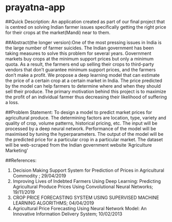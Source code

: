 # prayatna-app
##Quick Description: An application created as part of our final project that is centred on solving Indian farmer issues specifically getting the right price for their crops at the market(Mandi) near to them.

##Abstract(the longer version):One of the most pressing issues in India is the large number of farmer suicides. The Indian government has been taking measures to solve this problem for several years. Government markets buy crops at the minimum support prices but only a minimum quota. As a result, the farmers end up selling their crops to third-party vendors that don’t guarantee minimum support prices, and the farmers don’t make a profit. We propose a deep learning model that can estimate the price of a certain crop at a certain market in India. The price predicted by the model can help farmers to determine where and when they should sell their produce. The primary motivation behind this project is to maximize the profit of an individual farmer thus decreasing their likelihood of suffering a loss.

##Problem Statement: To design a model to predict market prices for agricultural produce. The determining factors are location, type, variety and quality of crop, volume patterns, historical pricing, etc. The input will be processed by a deep neural network. Performance of the model will be maximised by tuning the hyperparameters. The output of the model will be the predicted price for a particular crop in a particular market. The dataset will be web-scraped from the Indian government website ‘Agriculture Marketing’

##References:
1. Decision Making Support System for Prediction of Prices in Agricultural Commodity ; 29/04/2019
2. Improving Lives of Indebted Farmers Using Deep Learning: Predicting Agricultural Produce Prices Using Convolutional Neural Networks; 19/11/2019
3. CROP PRICE FORECASTING SYSTEM USING SUPERVISED MACHINE LEARNING ALGORITHMS; 04/04/2019
4. Agricultural Price Forecasting Using Neural Network Model: An Innovative Information Delivery System; 10/02/2013
